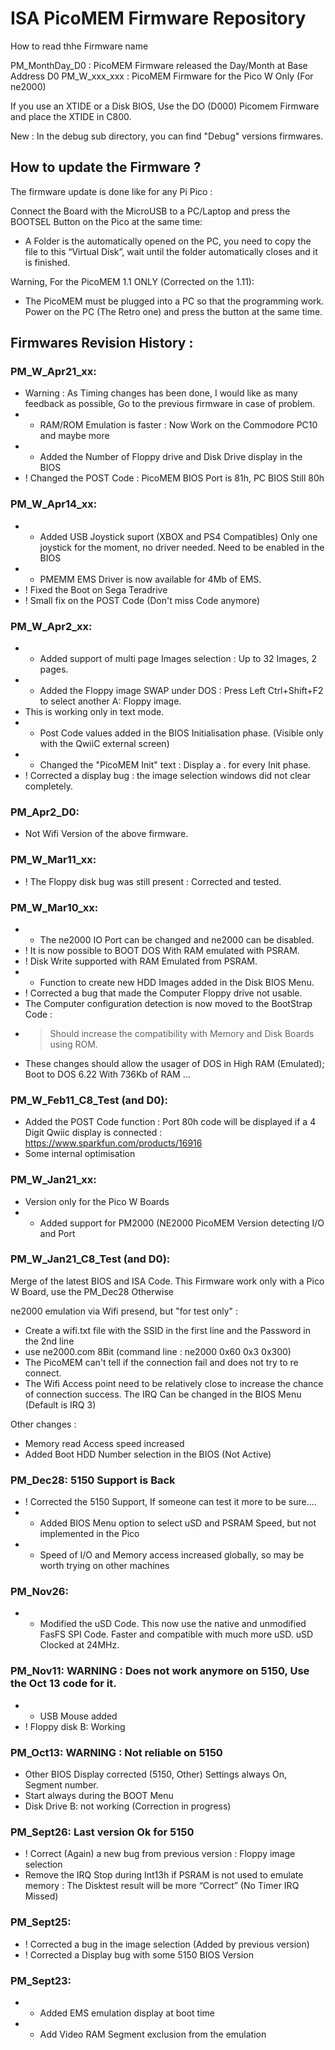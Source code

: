 # ISA PicoMEM Firmware Repository

How to read thhe Firmware name 

PM_MonthDay_D0 : PicoMEM Firmware released the Day/Month at Base Address D0
PM_W_xxx_xxx   : PicoMEM Firmware for the Pico W Only (For ne2000)

If you use an XTIDE or a Disk BIOS, Use the DO (D000) Picomem Firmware and place the XTIDE in C800.

New : In the debug sub directory, you can find "Debug" versions firmwares.

## How to update the Firmware ?

The firmware update is done like for any Pi Pico : 

Connect the Board with the MicroUSB to a PC/Laptop and press the BOOTSEL Button on the Pico at the same time:
- A Folder is the automatically opened on the PC, you need to copy the file to this “Virtual Disk”, 
  wait until the folder automatically closes and it is finished.

Warning, For the PicoMEM 1.1 ONLY (Corrected on the 1.11): 
- The PicoMEM must be plugged into a PC so that the programming work. 
  Power on the PC (The Retro one) and press the button at the same time.

## Firmwares Revision History : 

### PM_W_Apr21_xx:
- Warning : As Timing changes has been done, I would like as many feedback as possible, Go to the previous firmware in case of problem.
- + RAM/ROM Emulation is faster : Now Work on the Commodore PC10 and maybe more
- + Added the Number of Floppy drive and Disk Drive display in the BIOS
- ! Changed the POST Code : PicoMEM BIOS Port is 81h, PC BIOS Still 80h

### PM_W_Apr14_xx:
- + Added USB Joystick suport (XBOX and PS4 Compatibles) Only one joystick for the moment, no driver needed. Need to be enabled in the BIOS
- + PMEMM EMS Driver is now available for 4Mb of EMS.
- ! Fixed the Boot on Sega Teradrive
- ! Small fix on the POST Code (Don't miss Code anymore)

### PM_W_Apr2_xx:
- + Added support of multi page Images selection : Up to 32 Images, 2 pages.
- + Added the Floppy image SWAP under DOS : Press Left Ctrl+Shift+F2 to select another A: Floppy image.
-   This is working only in text mode.
- + Post Code values added in the BIOS Initialisation phase. (Visible only with the QwiiC external screen)
- + Changed the "PicoMEM Init" text : Display a . for every Init phase.
- ! Corrected a display bug : the image selection windows did not clear completely.

### PM_Apr2_D0:
- Not Wifi Version of the above firmware.

### PM_W_Mar11_xx:
- ! The Floppy disk bug was still present : Corrected and tested.

### PM_W_Mar10_xx:
- + The ne2000 IO Port can be changed and ne2000 can be disabled.
- ! It is now possible to BOOT DOS With RAM emulated with PSRAM.
- ! Disk Write supported with RAM Emulated from PSRAM.
- + Function to create new HDD Images added in the Disk BIOS Menu.
- ! Corrected a bug that made the Computer Floppy drive not usable.
-   The Computer configuration detection is now moved to the BootStrap Code :
-   > Should increase the compatibility with Memory and Disk Boards using ROM.
- These changes should allow the usager of DOS in High RAM (Emulated); Boot to DOS 6.22 With 736Kb of RAM ...

### PM_W_Feb11_C8_Test (and D0):
- Added the POST Code function : Port 80h code will be displayed if a 4 Digit Qwiic display is connected :
 https://www.sparkfun.com/products/16916
- Some internal optimisation 

### PM_W_Jan21_xx:

- Version only for the Pico W Boards
- + Added support for PM2000 (NE2000 PicoMEM Version detecting I/O and Port 

### PM_W_Jan21_C8_Test (and D0): 
Merge of the latest BIOS and ISA Code.
This Firmware work only with a Pico W Board, use the PM_Dec28 Otherwise

ne2000 emulation via Wifi presend, but "for test only" :
- Create a wifi.txt file with the SSID in the first line and the Password in the 2nd line
- use ne2000.com 8Bit (command line : ne2000 0x60 0x3 0x300)
- The PicoMEM can't tell if the connection fail and does not try to re connect.
- The Wifi Access point need to be relatively close to increase the chance of connection success. 
The IRQ Can be changed in the BIOS Menu (Default is IRQ 3)

Other changes :
- Memory read Access speed increased
- Added Boot HDD Number selection in the BIOS (Not Active)

### PM_Dec28: 5150 Support is Back
- ! Corrected the 5150 Support, If someone can test it more to be sure….
- + Added BIOS Menu option to select uSD and PSRAM Speed, but not implemented in the Pico
- + Speed of I/O and Memory access increased globally, so may be worth trying on other machines

### PM_Nov26: 
- + Modified the uSD Code. This now use the native and unmodified FasFS SPI Code.
    Faster and compatible with much more uSD. uSD Clocked at 24MHz.

### PM_Nov11: WARNING : Does not work anymore on 5150, Use the Oct 13 code for it.
- + USB Mouse added
- ! Floppy disk B: Working

### PM_Oct13: WARNING : Not reliable on 5150
- Other BIOS Display corrected (5150, Other) Settings always On, Segment number.
- Start always during the BOOT Menu
- Disk Drive B: not working (Correction in progress)

### PM_Sept26: Last version Ok for 5150
- ! Correct (Again) a new bug from previous version : Floppy image selection
- Remove the IRQ Stop during Int13h if PSRAM is not used to emulate memory : 
   The Disktest result will be more “Correct” (No Timer IRQ Missed)

### PM_Sept25:
- ! Corrected a bug in the image selection (Added by previous version)
- ! Corrected a Display bug with some 5150 BIOS Version

### PM_Sept23:
- + Added EMS emulation display at boot time
- + Add Video RAM Segment exclusion from the emulation
